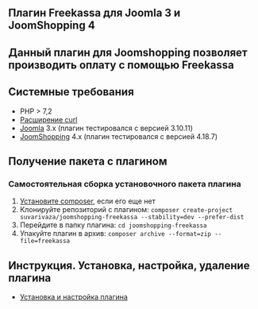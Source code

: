 ## Плагин Freekassa для Joomla 3 и JoomShopping 4
## Данный  плагин для Joomshopping позволяет производить оплату с помощью Freekassa

## Системные требования

* PHP > 7,2
* [Расширение curl](http://php.net/manual/en/book.curl.php)
* [Joomla](http://www.joomla.org/download.html) 3.x (плагин тестировался с версией 3.10.11)
* [JoomShopping](http://joomshopping.pro/download/component.html) 4.x (плагин тестировался с версией 4.18.7)

## <a name="get_package"></a> Получение пакета с плагином

### Самостоятельная сборка установочного пакета плагина
1. [Установите composer](http://getcomposer.org/doc/00-intro.md), если его еще нет
2. Клонируйте репозиторий с плагином: `composer create-project suvarivaza/joomshopping-freekassa --stability=dev --prefer-dist`
3. Перейдите в папку плагина: `cd joomshopping-freekassa`
4. Упакуйте плагин в архив: `composer archive --format=zip --file=freekassa`


## Инструкция. Установка, настройка, удаление плагина
* [Установка и настройка плагина](instruction.pdf)

